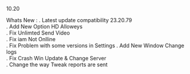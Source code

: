 10.20

 Whats New :
. Latest update compatibility 23.20.79     
. Add New Option HD Alloweys                
. Fix Unlimted Send Video                    
. Fix iam Not Onlline                        
. Fix Problem with some versions in Settings
. Add New Window Change logs                 
. Fix Crash Win Update & Change Server       
. Change the way Tweak reports are sent       
